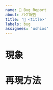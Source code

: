 ```yaml
---
name: 🐞 Bug Report
about: バグ報告
title: '🐞 <title>'
labels: bug
assignees: 'ushios'
---
```


# 現象

# 再現方法
